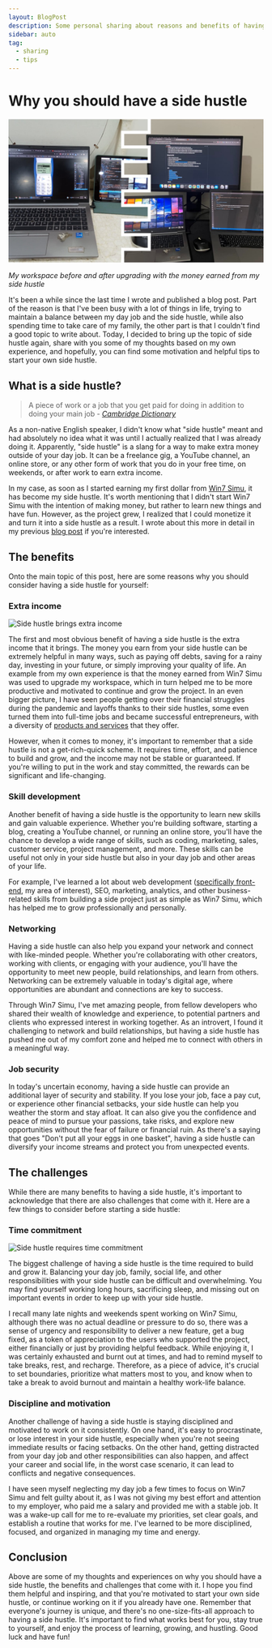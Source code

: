 ```yaml
---
layout: BlogPost
description: Some personal sharing about reasons and benefits of having a side hustle.
sidebar: auto
tag:
  - sharing
  - tips
---
```


# Why you should have a side hustle

<m-blog-meta />

![My hustling workspace](/assets/covers/why-side-hustle.jpg)

_My workspace before and after upgrading with the money earned from my side hustle_

It's been a while since the last time I wrote and published a blog post. Part of the reason is that I've been busy with a lot of things in life, trying to maintain a balance between my day job and the side hustle, while also spending time to take care of my family, the other part is that I couldn't find a good topic to write about. Today, I decided to bring up the topic of side hustle again, share with you some of my thoughts based on my own experience, and hopefully, you can find some motivation and helpful tips to start your own side hustle.

## What is a side hustle?

> A piece of work or a job that you get paid for doing in addition to doing your main job - _[Cambridge Dictionary](https://dictionary.cambridge.org/dictionary/english/side-hustle)_

As a non-native English speaker, I didn't know what "side hustle" meant and had absolutely no idea what it was until I actually realized that I was already doing it. Apparently, "side hustle" is a slang for a way to make extra money outside of your day job. It can be a freelance gig, a YouTube channel, an online store, or any other form of work that you do in your free time, on weekends, or after work to earn extra income.

In my case, as soon as I started earning my first dollar from [Win7 Simu](../win7simu/about.md), it has become my side hustle. It's worth mentioning that I didn't start Win7 Simu with the intention of making money, but rather to learn new things and have fun. However, as the project grew, I realized that I could monetize it and turn it into a side hustle as a result. I wrote about this more in detail in my previous [blog post](./building-win7-simu.md#how-it-all-started) if you're interested.

## The benefits

Onto the main topic of this post, here are some reasons why you should consider having a side hustle for yourself:

### Extra income

![Side hustle brings extra income](https://images.unsplash.com/photo-1553729459-efe14ef6055d?auto=format&fit=crop&w=740&q=80)

The first and most obvious benefit of having a side hustle is the extra income that it brings. The money you earn from your side hustle can be extremely helpful in many ways, such as paying off debts, saving for a rainy day, investing in your future, or simply improving your quality of life. An example from my own experience is that the money earned from Win7 Simu was used to upgrade my workspace, which in turn helped me to be more productive and motivated to continue and grow the project. In an even bigger picture, I have seen people getting over their financial struggles during the pandemic and layoffs thanks to their side hustles, some even turned them into full-time jobs and became successful entrepreneurs, with a diversity of [products and services](https://thunhap.online/) that they offer.

However, when it comes to money, it's important to remember that a side hustle is not a get-rich-quick scheme. It requires time, effort, and patience to build and grow, and the income may not be stable or guaranteed. If you're willing to put in the work and stay committed, the rewards can be significant and life-changing.

### Skill development

Another benefit of having a side hustle is the opportunity to learn new skills and gain valuable experience. Whether you're building software, starting a blog, creating a YouTube channel, or running an online store, you'll have the chance to develop a wide range of skills, such as coding, marketing, sales, customer service, project management, and more. These skills can be useful not only in your side hustle but also in your day job and other areas of your life.

For example, I've learned a lot about web development ([specifically front-end](./building-win7-simu.md#the-goal), my area of interest), SEO, marketing, analytics, and other business-related skills from building a side project just as simple as Win7 Simu, which has helped me to grow professionally and personally.

<a-google-ad />

### Networking

Having a side hustle can also help you expand your network and connect with like-minded people. Whether you're collaborating with other creators, working with clients, or engaging with your audience, you'll have the opportunity to meet new people, build relationships, and learn from others. Networking can be extremely valuable in today's digital age, where opportunities are abundant and connections are key to success.

Through Win7 Simu, I've met amazing people, from fellow developers who shared their wealth of knowledge and experience, to potential partners and clients who expressed interest in working together. As an introvert, I found it challenging to network and build relationships, but having a side hustle has pushed me out of my comfort zone and helped me to connect with others in a meaningful way.

### Job security

In today's uncertain economy, having a side hustle can provide an additional layer of security and stability. If you lose your job, face a pay cut, or experience other financial setbacks, your side hustle can help you weather the storm and stay afloat. It can also give you the confidence and peace of mind to pursue your passions, take risks, and explore new opportunities without the fear of failure or financial ruin. As there's a saying that goes "Don't put all your eggs in one basket", having a side hustle can diversify your income streams and protect you from unexpected events.

## The challenges

While there are many benefits to having a side hustle, it's important to acknowledge that there are also challenges that come with it. Here are a few things to consider before starting a side hustle:

### Time commitment

![Side hustle requires time commitment](https://images.unsplash.com/photo-1489844981779-7f06e8e0fdbb?auto=format&fit=crop&w=740&q=80)

The biggest challenge of having a side hustle is the time required to build and grow it. Balancing your day job, family, social life, and other responsibilities with your side hustle can be difficult and overwhelming. You may find yourself working long hours, sacrificing sleep, and missing out on important events in order to keep up with your side hustle.

I recall many late nights and weekends spent working on Win7 Simu, although there was no actual deadline or pressure to do so, there was a sense of urgency and responsibility to deliver a new feature, get a bug fixed, as a token of appreciation to the users who supported the project, either financially or just by providing helpful feedback. While enjoying it, I was certainly exhausted and burnt out at times, and had to remind myself to take breaks, rest, and recharge. Therefore, as a piece of advice, it's crucial to set boundaries, prioritize what matters most to you, and know when to take a break to avoid burnout and maintain a healthy work-life balance.

### Discipline and motivation

Another challenge of having a side hustle is staying disciplined and motivated to work on it consistently. On one hand, it's easy to procrastinate, or lose interest in your side hustle, especially when you're not seeing immediate results or facing setbacks. On the other hand, getting distracted from your day job and other responsibilities can also happen, and affect your career and social life, in the worst case scenario, it can lead to conflicts and negative consequences.

I have seen myself neglecting my day job a few times to focus on Win7 Simu and felt guilty about it, as I was not giving my best effort and attention to my employer, who paid me a salary and provided me with a stable job. It was a wake-up call for me to re-evaluate my priorities, set clear goals, and establish a routine that works for me. I've learned to be more disciplined, focused, and organized in managing my time and energy.

## Conclusion

Above are some of my thoughts and experiences on why you should have a side hustle, the benefits and challenges that come with it. I hope you find them helpful and inspiring, and that you're motivated to start your own side hustle, or continue working on it if you already have one. Remember that everyone's journey is unique, and there's no one-size-fits-all approach to having a side hustle. It's important to find what works best for you, stay true to yourself, and enjoy the process of learning, growing, and hustling. Good luck and have fun!

<m-blog-tag-list :tags="$page.frontmatter.tag" showIcon />
